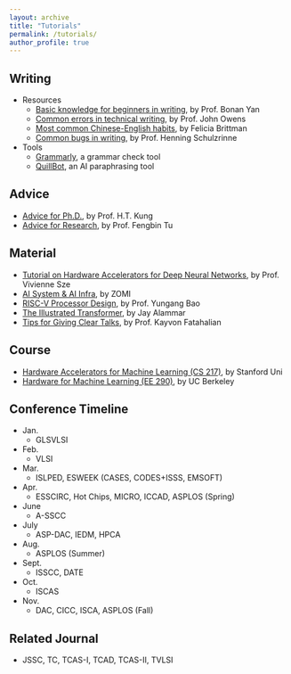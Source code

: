```yaml
---
layout: archive
title: "Tutorials"
permalink: /tutorials/
author_profile: true
---
```


## Writing 
* Resources
  - [Basic knowledge for beginners in writing](https://bonany.cc/newtoacwriting/), by Prof. Bonan Yan
  - [Common errors in technical writing](https://www.ece.ucdavis.edu/~jowens/commonerrors.html), by Prof. John Owens
  - [Most common Chinese-English habits](http://leml.asu.edu/Wu_Website_4_Students/Writing-guides/For%20Chinese%20Writers/Writing%20habits%20of%20Chn%20grads%20by%20Brittman.pdf), by Felicia Brittman
  - [Common bugs in writing](https://www.cs.columbia.edu/~hgs/etc/writing-bugs.html), by Prof. Henning Schulzrinne
* Tools
  - [Grammarly](https://app.grammarly.com/), a grammar check tool
  - [QuillBot](https://quillbot.com/), an AI paraphrasing tool

## Advice
* [Advice for Ph.D.](https://www.eecs.harvard.edu/htk/phdadvice/), by Prof. H.T. Kung
* [Advice for Research](https://fengbintu.github.io/advice/), by Prof. Fengbin Tu

## Material
* [Tutorial on Hardware Accelerators for Deep Neural Networks](https://eyeriss.mit.edu/tutorial.html), by Prof. Vivienne Sze
* [AI System & AI Infra](https://github.com/chenzomi12/AISystem), by ZOMI
* [RISC-V Processor Design](https://ysyx.oscc.cc/), by Prof. Yungang Bao
* [The Illustrated Transformer](https://jalammar.github.io/illustrated-transformer/), by Jay Alammar
* [Tips for Giving Clear Talks](https://graphics.stanford.edu/~kayvonf/misc/cleartalktips.pdf), by Prof. Kayvon Fatahalian

## Course
* [Hardware Accelerators for Machine Learning (CS 217)](https://cs217.stanford.edu/), by Stanford Uni
* [Hardware for Machine Learning (EE 290)](https://inst.eecs.berkeley.edu/~ee290-2/sp21/#resources), by UC Berkeley

## Conference Timeline
* Jan.
  - GLSVLSI
* Feb.
  - VLSI
* Mar.
  - ISLPED, ESWEEK (CASES, CODES+ISSS, EMSOFT)
* Apr.
  - ESSCIRC, Hot Chips, MICRO, ICCAD, ASPLOS (Spring)
* June
  - A-SSCC
* July
  - ASP-DAC, IEDM, HPCA 
* Aug.
  - ASPLOS (Summer)
* Sept.
  - ISSCC, DATE
* Oct.
  - ISCAS
* Nov.
  - DAC, CICC, ISCA, ASPLOS (Fall)

## Related Journal
* JSSC, TC, TCAS-I, TCAD, TCAS-II, TVLSI
